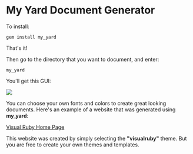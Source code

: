 # My Yard Document Generator

To install:

    gem install my_yard

That's it!

Then go to the directory that you want to document, and enter:

    my_yard

You'll get this GUI:

![](http://visualruby.net/img/my_yard.jpg)

You can choose your own fonts and colors to create great looking documents.
 Here's an example of a website that was generated using **my_yard**:

[Visual Ruby Home Page](http://visualruby.net)

This website was created by simply selecting
the **"visualruby"** theme.  But you are free to create your own themes and templates.
